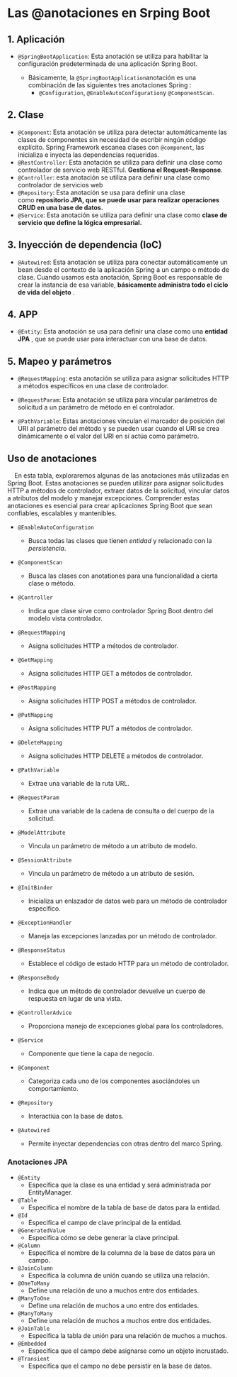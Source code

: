# Las @anotaciones en Srping Boot

## 1. Aplicación

* `@SpringBootApplication`: Esta anotación se utiliza para habilitar la configuración predeterminada de una aplicación Spring Boot.
  
  * Básicamente, la `@SpringBootApplication`anotación es una combinación de las siguientes tres anotaciones Spring : 
    * `@Configuration`, `@EnableAutoConfiguration`y `@ComponentScan`.

## 2. Clase

* `@Component`: Esta anotación se utiliza para detectar automáticamente las clases de componentes sin necesidad de escribir ningún código explícito. Spring Framework escanea clases con `@component`, las inicializa e inyecta las dependencias requeridas.
* `@RestController`: Esta anotación se utiliza para definir una clase como controlador de servicio web RESTful. **Gestiona el Request-Response**.
* `@Controller`: esta anotación se utiliza para definir una clase como controlador de servicios web
* `@Repository`: Esta anotación se usa para definir una clase como **repositorio JPA, que se puede usar para realizar operaciones CRUD en una base de datos.**
* `@Service`: Esta anotación se utiliza para definir una clase como **clase de servicio que define la lógica empresarial.**

## 3. Inyección de dependencia (IoC)

* `@Autowired`: Esta anotación se utiliza para conectar automáticamente un bean desde el contexto de la aplicación Spring a un campo o método de clase. Cuando usamos esta anotación, Spring Boot es responsable de crear la instancia de esa variable, **básicamente administra todo el ciclo de vida del objeto** .

## 4. APP

* `@Entity`: Esta anotación se usa para definir una clase como una **entidad JPA** , que se puede usar para interactuar con una base de datos.

## 5. Mapeo y parámetros

* `@RequestMapping`: esta anotación se utiliza para asignar solicitudes HTTP a métodos específicos en una clase de controlador.

* `@RequestParam`: Esta anotación se utiliza para vincular parámetros de solicitud a un parámetro de método en el controlador.  

* `@PathVariable`: Estas anotaciones vinculan el marcador de posición del URI al parámetro del método y se pueden usar cuando el URI se crea dinámicamente o el valor del URI en sí actúa como parámetro.

## Uso de anotaciones

    En esta tabla, exploraremos algunas de las anotaciones más utilizadas en Spring Boot. Estas anotaciones se pueden utilizar para asignar solicitudes HTTP a métodos de controlador, extraer datos de la solicitud, vincular datos a atributos del modelo y manejar excepciones. Comprender estas anotaciones es esencial para crear aplicaciones Spring Boot que sean confiables, escalables y mantenibles.

- `@EnableAutoConfiguration`
  
  - Busca todas las clases que tienen *entidad* y relacionado con la *persistencia*.

- `@ComponentScan`
  
  - Busca las clases con anotationes para una funcionalidad a cierta clase o método.

- `@Controller`
  
  - Indica que clase sirve como controlador Spring Boot dentro del modelo vista controlador.

- `@RequestMapping`
  
  - Asigna solicitudes HTTP a métodos de controlador.

- `@GetMapping`
  
  - Asigna solicitudes HTTP GET a métodos de controlador.

- `@PostMapping`
  
  - Asigna solicitudes HTTP POST a métodos de controlador.

- `@PutMapping`
  
  - Asigna solicitudes HTTP PUT a métodos de controlador.

- `@DeleteMapping`
  
  - Asigna solicitudes HTTP DELETE a métodos de controlador.

- `@PathVariable`
  
  - Extrae una variable de la ruta URL.

- `@RequestParam`
  
  - Extrae una variable de la cadena de consulta o del cuerpo de la solicitud.

- `@ModelAttribute`
  
  - Vincula un parámetro de método a un atributo de modelo.

- `@SessionAttribute`
  
  - Vincula un parámetro de método a un atributo de sesión.

- `@InitBinder`
  
  - Inicializa un enlazador de datos web para un método de controlador específico.

- `@ExceptionHandler`
  
  - Maneja las excepciones lanzadas por un método de controlador.

- `@ResponseStatus`
  
  - Establece el código de estado HTTP para un método de controlador.

- `@ResponseBody`
  
  - Indica que un método de controlador devuelve un cuerpo de respuesta en lugar de una vista.

- `@ControllerAdvice`
  
  - Proporciona manejo de excepciones global para los controladores.

- `@Service`
  
  - Componente que tiene la capa de negocio.

- `@Component`
  
  - Categoriza cada uno de los componentes asociándoles un comportamiento.

- `@Repository`
  
  - Interactiúa con la base de datos.

- `@Autowired`
  
  - Permite inyectar dependencias con otras dentro del marco Spring.

### Anotaciones JPA

- `@Entity`
  - Especifica que la clase es una entidad y será administrada por EntityManager.
- `@Table`
  - Especifica el nombre de la tabla de base de datos para la entidad.
- `@Id`
  - Especifica el campo de clave principal de la entidad.
- `@GeneratedValue`
  - Especifica cómo se debe generar la clave principal.
- `@Column`
  - Especifica el nombre de la columna de la base de datos para un campo.
- `@JoinColumn`
  - Especifica la columna de unión cuando se utiliza una relación.
- `@OneToMany`
  - Define una relación de uno a muchos entre dos entidades.
- `@ManyToOne`
  - Define una relación de muchos a uno entre dos entidades.
- `@ManyToMany`
  - Define una relación de muchos a muchos entre dos entidades.
- `@JoinTable`
  - Especifica la tabla de unión para una relación de muchos a muchos.
- `@Embedded`
  - Especifica que el campo debe asignarse como un objeto incrustado.
- `@Transient`
  - Especifica que el campo no debe persistir en la base de datos.